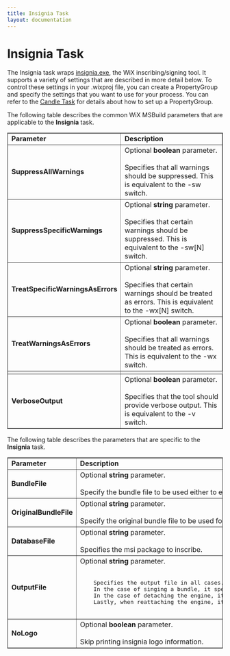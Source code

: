 ```yaml
---
title: Insignia Task
layout: documentation
---
```


# Insignia Task

The Insignia task wraps [insignia.exe](~/overview/insignia.html), the WiX inscribing/signing tool. It supports a variety of settings that are described in more detail below. To control these settings in your .wixproj file, you can create a PropertyGroup and specify the settings that you want to use for your process. You can refer to the [Candle Task](candle.html) for details about how to set up a PropertyGroup.

The following table describes the common WiX MSBuild parameters that are applicable to the <b>Insignia</b> task.

<table border="1" cellspacing="0" cellpadding="4">
  <tr>
    <td><b>Parameter</b></td>
    <td><b>Description</b></td>
  </tr>
  <tr>
    <td><b>SuppressAllWarnings</b></td>
    <td>Optional <b>boolean</b> parameter.<br />
    <br />
    Specifies that all warnings should be suppressed. This is equivalent to the -sw switch.</td>
  </tr>
  <tr>
    <td><b>SuppressSpecificWarnings</b></td>
    <td>Optional <b>string</b> parameter.<br />
    <br />
    Specifies that certain warnings should be suppressed. This is equivalent to the -sw[N] switch.</td>
  </tr>
  <tr>
    <td><b>TreatSpecificWarningsAsErrors</b></td>
    <td>Optional <b>string</b> parameter.<br />
    <br />
    Specifies that certain warnings should be treated as errors. This is equivalent to the -wx[N] switch.</td>
  </tr>
  <tr>
    <td><b>TreatWarningsAsErrors</b></td>
    <td>Optional <b>boolean</b> parameter.<br />
    <br />
    Specifies that all warnings should be treated as errors. This is equivalent to the -wx switch.</td>
  </tr>
  <tr>
    <td></td>
  </tr>
  <tr>
    <td><b>VerboseOutput</b></td>
    <td>Optional <b>boolean</b> parameter.<br />
    <br />
    Specifies that the tool should provide verbose output. This is equivalent to the -v switch.</td>
  </tr>
</table>

The following table describes the parameters that are specific to the <b>Insignia</b> task.

<table border="1" cellspacing="0" cellpadding="4">
  <tr>
    <td><b>Parameter</b></td>
    <td><b>Description</b></td>
  </tr>
  <tr>
    <td><b>BundleFile</b></td>
    <td>Optional <b>string</b> parameter.<br />
    <br />
    Specify the bundle file to be used either to extract the engine from or to sign.</td>
  </tr>
  <tr>
    <td><b>OriginalBundleFile</b></td>
    <td>Optional <b>string</b> parameter.<br />
    <br />
    Specify the original bundle file to be used for reattaching an engine bundle.</td>
  </tr>
  <tr>
    <td><b>DatabaseFile</b></td>
    <td>Optional <b>string</b> parameter.<br />
    <br />
    Specifies the msi package to inscribe.</td>
  </tr>
  <tr>
    <td><b>OutputFile</b></td>
    <td>Optional <b>string</b> parameter.<br />
    <br />
    <pre>
    Specifies the output file in all cases. 
    In the case of singing a bundle, it specifies the signed bundle. 
    In the case of detaching the engine, it specifies the detached engine file.
    Lastly, when reattaching the engine, it specifies the new bundle with the reattached engine.
    </pre>
    </td>
  </tr>
  <tr>
    <td><b>NoLogo</b></td>
    <td>Optional <b>boolean</b> parameter.<br />
    <br />
    Skip printing insignia logo information.</td>
  </tr>
</table>
